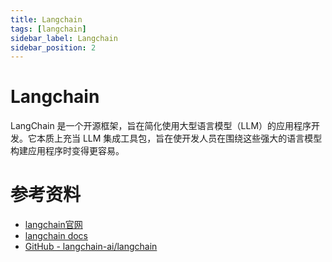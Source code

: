 ```yaml
---
title: Langchain
tags: [langchain]
sidebar_label: Langchain
sidebar_position: 2
---
```


# Langchain

LangChain 是一个开源框架，旨在简化使用大型语言模型（LLM）的应用程序开发。它本质上充当 LLM 集成工具包，旨在使开发人员在围绕这些强大的语言模型构建应用程序时变得更容易。



# 参考资料

* [langchain官网](https://langchain.com)
* [langchain docs](https://python.langchain.com/docs/get_started/introduction)
* [GitHub - langchain-ai/langchain](https://github.com/langchain-ai/langchain)